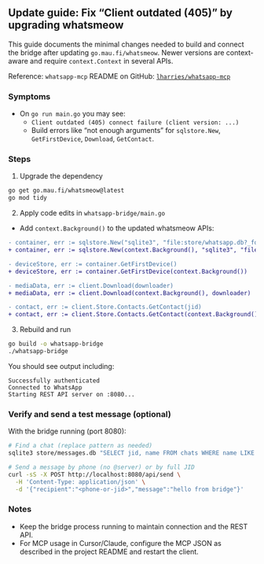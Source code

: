 ## Update guide: Fix “Client outdated (405)” by upgrading whatsmeow

This guide documents the minimal changes needed to build and connect the bridge after updating `go.mau.fi/whatsmeow`. Newer versions are context-aware and require `context.Context` in several APIs.

Reference: `whatsapp-mcp` README on GitHub: [`lharries/whatsapp-mcp`](https://github.com/lharries/whatsapp-mcp)

### Symptoms

- On `go run main.go` you may see:
  - `Client outdated (405) connect failure (client version: ...)`
  - Build errors like “not enough arguments” for `sqlstore.New`, `GetFirstDevice`, `Download`, `GetContact`.

### Steps

1) Upgrade the dependency

```bash
go get go.mau.fi/whatsmeow@latest
go mod tidy
```

2) Apply code edits in `whatsapp-bridge/main.go`

- Add `context.Background()` to the updated whatsmeow APIs:

```diff
- container, err := sqlstore.New("sqlite3", "file:store/whatsapp.db?_foreign_keys=on", dbLog)
+ container, err := sqlstore.New(context.Background(), "sqlite3", "file:store/whatsapp.db?_foreign_keys=on", dbLog)

- deviceStore, err := container.GetFirstDevice()
+ deviceStore, err := container.GetFirstDevice(context.Background())

- mediaData, err := client.Download(downloader)
+ mediaData, err := client.Download(context.Background(), downloader)

- contact, err := client.Store.Contacts.GetContact(jid)
+ contact, err := client.Store.Contacts.GetContact(context.Background(), jid)
```

3) Rebuild and run

```bash
go build -o whatsapp-bridge
./whatsapp-bridge
```

You should see output including:

```
Successfully authenticated
Connected to WhatsApp
Starting REST API server on :8080...
```

### Verify and send a test message (optional)

With the bridge running (port 8080):

```bash
# Find a chat (replace pattern as needed)
sqlite3 store/messages.db "SELECT jid, name FROM chats WHERE name LIKE '%<name-part>%';"

# Send a message by phone (no @server) or by full JID
curl -sS -X POST http://localhost:8080/api/send \
  -H 'Content-Type: application/json' \
  -d '{"recipient":"<phone-or-jid>","message":"hello from bridge"}'
```

### Notes

- Keep the bridge process running to maintain connection and the REST API.
- For MCP usage in Cursor/Claude, configure the MCP JSON as described in the project README and restart the client.


